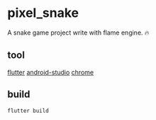 # pixel_snake

A snake game project write with flame engine. 🔥

## tool

[flutter](https://flutter.dev/)
[android-studio](https://developer.android.com/studio/)
[chrome](https://www.google.com/chrome/)

## build

```sh
flutter build
```
